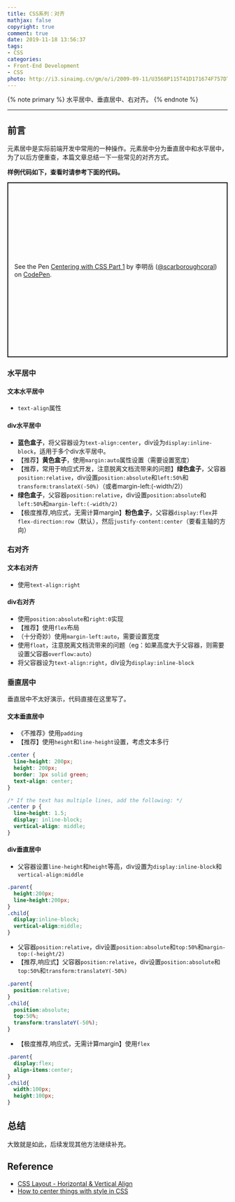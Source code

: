 ```yaml
---
title: CSS系列：对齐
mathjax: false
copyright: true
comment: true
date: 2019-11-18 13:56:37
tags:
- CSS
categories:
- Front-End Development
- CSS
photo: http://i3.sinaimg.cn/gm/o/i/2009-09-11/U3568P115T41D171674F757DT20091010175322.jpg
---
```


{% note primary %}
水平居中、垂直居中、右对齐。
{% endnote %}

<!-- more -->

---

## 前言

元素居中是实际前端开发中常用的一种操作。元素居中分为垂直居中和水平居中，为了以后方便重查，本篇文章总结一下一些常见的对齐方式。

**样例代码如下，查看时请参考下面的代码。**


<p class="codepen" data-height="800" data-theme-id="dark" data-default-tab="css,result" data-user="scarboroughcoral" data-slug-hash="oNNmbMV" style="height: 400px; box-sizing: border-box; display: flex; align-items: center; justify-content: center; border: 2px solid; margin: 1em 0; padding: 1em;" data-pen-title="Centering with CSS Part 1">
  <span>See the Pen <a href="https://codepen.io/scarboroughcoral/pen/oNNmbMV">
  Centering with CSS Part 1</a> by 李明岳 (<a href="https://codepen.io/scarboroughcoral">@scarboroughcoral</a>)
  on <a href="https://codepen.io">CodePen</a>.</span>
</p>
<script async src="https://static.codepen.io/assets/embed/ei.js"></script>

### 水平居中

#### 文本水平居中

- `text-align`属性

#### div水平居中

- **蓝色盒子**，将父容器设为`text-align:center`，div设为`display:inline-block`，适用于多个div水平居中。
- 【推荐】**黄色盒子**，使用`margin:auto`属性设置（需要设置宽度）
- 【推荐，常用于响应式开发，注意脱离文档流带来的问题】**绿色盒子**，父容器`position:relative`，div设置`position:absolute`和`left:50%`和`transform:translateX(-50%)`（或者margin-left:(-width/2)）
- **绿色盒子**，父容器`position:relative`，div设置`position:absolute`和`left:50%`和`margin-left:(-width/2)`
- 【极度推荐,响应式，无需计算margin】**粉色盒子**，父容器`display:flex`并`flex-direction:row`（默认），然后`justify-content:center`（要看主轴的方向）

### 右对齐

#### 文本右对齐

- 使用`text-align:right`

#### div右对齐

- 使用`position:absolute`和`right:0`实现
- 【推荐】使用`flex`布局
- （十分奇妙）使用`margin-left:auto`，需要设置宽度
- 使用`float`，注意脱离文档流带来的问题（eg：如果高度大于父容器，则需要设置父容器`overflow:auto`）
- 将父容器设为`text-align:right`，div设为`display:inline-block`


### 垂直居中

垂直居中不太好演示，代码直接在这里写了。

#### 文本垂直居中

- 《不推荐》使用`padding`
- 【推荐】使用`height`和`line-height`设置，考虑文本多行
```css
.center {
  line-height: 200px;
  height: 200px;
  border: 3px solid green;
  text-align: center;
}

/* If the text has multiple lines, add the following: */
.center p {
  line-height: 1.5;
  display: inline-block;
  vertical-align: middle;
}
  ```

#### div垂直居中

- 父容器设置`line-height`和`height`等高，div设置为`display:inline-block`和`vertical-align:middle`
```css
.parent{
  height:200px;
  line-height:200px;
}
.child{
  display:inline-block;
  vertical-align:middle;
}
```
- 父容器`position:relative`，div设置`position:absolute`和`top:50%`和`margin-top:(-height/2)`
- 【推荐,响应式】父容器`position:relative`，div设置`position:absolute`和`top:50%`和`transform:translateY(-50%)`
```css
.parent{
  position:relative;
}
.child{
  position:absolute;
  top:50%;
  transform:translateY(-50%);
}
```

- 【极度推荐,响应式，无需计算margin】使用`flex`
```css
.parent{
  display:flex;
  align-items:center;
}
.child{
  width:100px;
  height:100px;
}
```

## 总结

大致就是如此，后续发现其他方法继续补充。


## Reference

- [CSS Layout - Horizontal & Vertical Align](https://www.w3schools.com/css/css_align.asp)
- [How to center things with style in CSS](https://www.freecodecamp.org/news/how-to-center-things-with-style-in-css-dc87b7542689)